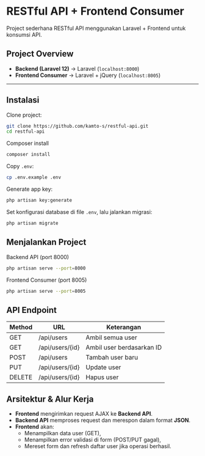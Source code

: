 # RESTful API + Frontend Consumer

Project sederhana RESTful API menggunakan Laravel + Frontend untuk konsumsi API.

## Project Overview

-   **Backend (Laravel 12)** → Laravel (`localhost:8000`)
-   **Frontend Consumer** → Laravel + jQuery (`localhost:8005`)

---

## Instalasi

Clone project:

```bash
git clone https://github.com/kamto-s/restful-api.git
cd restful-api
```

Composer install

```bash
composer install
```

Copy `.env`:

```bash
cp .env.example .env
```

Generate app key:

```bash
php artisan key:generate
```

Set konfigurasi database di file `.env`, lalu jalankan migrasi:

```bash
php artisan migrate
```

## Menjalankan Project

Backend API (port 8000)

```bash
php artisan serve --port=8000
```

Frontend Consumer (port 8005)

```bash
php artisan serve --port=8005
```

## API Endpoint

| Method | URL             | Keterangan                |
| ------ | --------------- | ------------------------- |
| GET    | /api/users      | Ambil semua user          |
| GET    | /api/users/{id} | Ambil user berdasarkan ID |
| POST   | /api/users      | Tambah user baru          |
| PUT    | /api/users/{id} | Update user               |
| DELETE | /api/users/{id} | Hapus user                |

## Arsitektur & Alur Kerja
- **Frontend** mengirimkan request AJAX ke **Backend API**.
- **Backend API** memproses request dan merespon dalam format **JSON**.
- **Frontend** akan:
  - Menampilkan data user (GET),
  - Menampilkan error validasi di form (POST/PUT gagal),
  - Mereset form dan refresh daftar user jika operasi berhasil.
